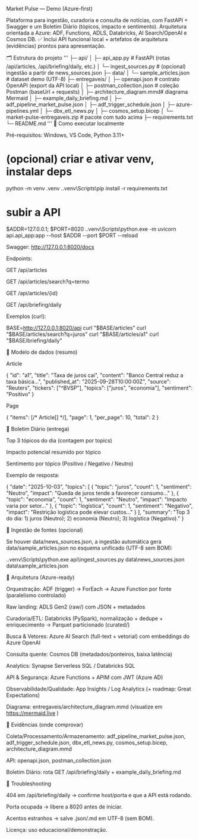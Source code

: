 Market Pulse — Demo (Azure-first)

Plataforma para ingestão, curadoria e consulta de notícias, com FastAPI + Swagger e um Boletim Diário (tópicos, impacto e sentimento).
Arquitetura orientada a Azure: ADF, Functions, ADLS, Databricks, AI Search/OpenAI e Cosmos DB.
✅ Inclui API funcional local + artefatos de arquitetura (evidências) prontos para apresentação.

🗂️ Estrutura do projeto
'''
├─ api/
│  ├─ api_app.py              # FastAPI (rotas /api/articles, /api/briefing/daily, etc.)
│  └─ ingest_sources.py       # (opcional) ingestão a partir de news_sources.json
├─ data/
│  └─ sample_articles.json    # dataset demo (UTF-8)
├─ entregaveis/
│  ├─ openapi.json            # contrato OpenAPI (export da API local)
│  ├─ postman_collection.json # coleção Postman (baseUrl + requests)
│  ├─ architecture_diagram.mmd# diagrama Mermaid
│  ├─ example_daily_briefing.md
│  ├─ adf_pipeline_market_pulse.json
│  ├─ adf_trigger_schedule.json
│  ├─ azure-pipelines.yml
│  ├─ dbx_etl_news.py
│  ├─ cosmos_setup.bicep
│  └─ market-pulse-entregaveis.zip  # pacote com tudo acima
├─ requirements.txt
└─ README.md
'''
🚀 Como executar localmente

Pré-requisitos: Windows, VS Code, Python 3.11+

# (opcional) criar e ativar venv, instalar deps
python -m venv .venv
.\.venv\Scripts\pip install -r requirements.txt

# subir a API
$ADDR=127.0.0.1; $PORT=8020
.\.venv\Scripts\python.exe -m uvicorn api.api_app:app --host $ADDR --port $PORT --reload


Swagger: http://127.0.0.1:8020/docs

Endpoints:

GET /api/articles

GET /api/articles/search?q=termo

GET /api/articles/{id}

GET /api/briefing/daily

Exemplos (curl):

BASE=http://127.0.0.1:8020/api
curl "$BASE/articles"
curl "$BASE/articles/search?q=juros"
curl "$BASE/articles/a1"
curl "$BASE/briefing/daily"

🧱 Modelo de dados (resumo)

Article

{
  "id": "a1",
  "title": "Taxa de juros cai",
  "content": "Banco Central reduz a taxa básica...",
  "published_at": "2025-09-28T10:00:00Z",
  "source": "Reuters",
  "tickers": ["^BVSP"],
  "topics": ["juros", "economia"],
  "sentiment": "Positivo"
}


Page

{ "items": [/* Article[] */], "page": 1, "per_page": 10, "total": 2 }

🧠 Boletim Diário (entrega)

Top 3 tópicos do dia (contagem por topics)

Impacto potencial resumido por tópico

Sentimento por tópico (Positivo / Negativo / Neutro)

Exemplo de resposta:

{
  "date": "2025-10-03",
  "topics": [
    { "topic": "juros", "count": 1, "sentiment": "Neutro", "impact": "Queda de juros tende a favorecer consumo..." },
    { "topic": "economia", "count": 1, "sentiment": "Neutro", "impact": "Impacto varia por setor..." },
    { "topic": "logística", "count": 1, "sentiment": "Negativo", "impact": "Restrição logística pode elevar custos..." }
  ],
  "summary": "Top 3 do dia: 1) juros (Neutro); 2) economia (Neutro); 3) logística (Negativo)."
}

🧰 Ingestão de fontes (opcional)

Se houver data/news_sources.json, a ingestão automática gera data/sample_articles.json no esquema unificado (UTF-8 sem BOM):

.\.venv\Scripts\python.exe api\ingest_sources.py data\news_sources.json data\sample_articles.json

🧩 Arquitetura (Azure-ready)

Orquestração: ADF (trigger) → ForEach → Azure Function por fonte (paralelismo controlado)

Raw landing: ADLS Gen2 (raw/) com JSON + metadados

Curadoria/ETL: Databricks (PySpark), normalização + dedupe + enriquecimento → Parquet particionado (curated/)

Busca & Vetores: Azure AI Search (full-text + vetorial) com embeddings do Azure OpenAI

Consulta quente: Cosmos DB (metadados/ponteiros, baixa latência)

Analytics: Synapse Serverless SQL / Databricks SQL

API & Segurança: Azure Functions + APIM com JWT (Azure AD)

Observabilidade/Qualidade: App Insights / Log Analytics (+ roadmap: Great Expectations)

Diagrama: entregaveis/architecture_diagram.mmd (visualize em https://mermaid.live
)

🔎 Evidências (onde comprovar)

Coleta/Processamento/Armazenamento: adf_pipeline_market_pulse.json, adf_trigger_schedule.json, dbx_etl_news.py, cosmos_setup.bicep, architecture_diagram.mmd

API: openapi.json, postman_collection.json

Boletim Diário: rota GET /api/briefing/daily + example_daily_briefing.md

🐞 Troubleshooting

404 em /api/briefing/daily → confirme host/porta e que a API está rodando.

Porta ocupada → libere a 8020 antes de iniciar.

Acentos estranhos → salve .json/.md em UTF-8 (sem BOM).

Licença: uso educacional/demonstração.
